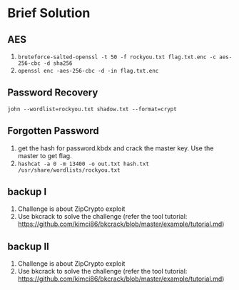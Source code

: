 # Brief Solution

## AES
1. `bruteforce-salted-openssl -t 50 -f rockyou.txt flag.txt.enc -c aes-256-cbc -d sha256`
2. `openssl enc -aes-256-cbc -d -in flag.txt.enc`

## Password Recovery
`john --wordlist=rockyou.txt shadow.txt --format=crypt` 

## Forgotten Password
1. get the hash for password.kbdx and crack the master key. Use the master to get flag.
2. `hashcat -a 0 -m 13400 -o out.txt hash.txt /usr/share/wordlists/rockyou.txt`

## backup I
1. Challenge is about ZipCrypto exploit
2. Use bkcrack to solve the challenge (refer the tool tutorial: https://github.com/kimci86/bkcrack/blob/master/example/tutorial.md)

## backup II
1. Challenge is about ZipCrypto exploit
2. Use bkcrack to solve the challenge (refer the tool tutorial: https://github.com/kimci86/bkcrack/blob/master/example/tutorial.md)
